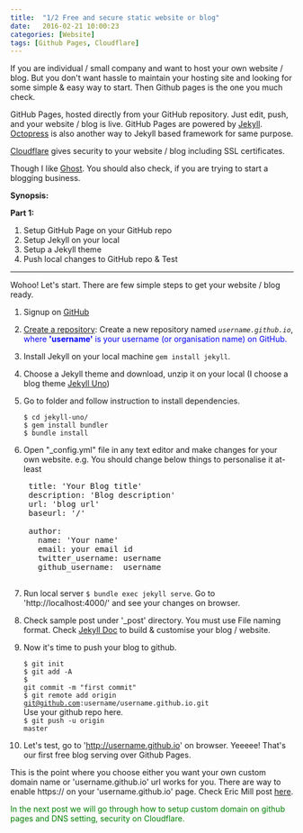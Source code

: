 ```yaml
---
title:  "1/2 Free and secure static website or blog"
date:   2016-02-21 10:00:23
categories: [Website]
tags: [Github Pages, Cloudflare]
---
```


If you are individual / small company and want to host your own website / blog. But you don't want hassle to 
maintain your hosting site and looking for some simple & easy way to start. Then Github pages is the one you much check.

GitHub Pages, hosted directly from your GitHub repository. Just edit, push, and your website / blog is live. GitHub Pages are powered by [Jekyll](http://jekyllrb.com/).
[Octopress](http://octopress.org/) is also another way to Jekyll based framework for same purpose.

[Cloudflare](https://www.cloudflare.com) gives security to your website / blog including SSL certificates.

Though I like [Ghost](https://github.com/TryGhost/Ghost). You should also check, if you are trying to start a blogging business.

**Synopsis:**

**Part 1:**

1. Setup GitHub Page on your GitHub repo
2. Setup Jekyll on your local
3. Setup a Jekyll theme
4. Push local changes to GitHub repo & Test

-----

Wohoo! Let's start. There are few simple steps to get your website / blog ready.

1. Signup on [GitHub](https://github.com/)
2. [Create a repository](https://github.com/new): 
Create a new repository named _```username.github.io```_, <font color="blue">where <strong>'username'</strong> is your username (or organisation name) on GitHub.</font>

3. Install Jekyll on your local machine ```gem install jekyll```.
4. Choose a Jekyll theme and download, unzip it on your local (I choose a blog theme 
[Jekyll Uno](http://jekyllthemes.org/themes/jekyll-uno/))
5. Go to folder and follow instruction to install dependencies.
    
    <code>$ cd jekyll-uno/</code> <br>
    <code>$ gem install bundler</code>  <br>
    <code>$ bundle install</code> <br>

6. Open "_config.yml" file in any text editor and make changes for your own website. e.g. You should change below things to personalise it at-least

    <pre>
    title: 'Your Blog title'
    description: 'Blog description'
    url: 'blog url'
    baseurl: '/'

    author:
      name: 'Your name'
      email: your email id
      twitter_username: username
      github_username:  username
    </pre>
    
7. Run local server ```$ bundle exec jekyll serve```. Go to 'http://localhost:4000/' and 
see your changes on browser.

8. Check sample post under '_post' directory. You must use File naming format. 
Check [Jekyll Doc](http://jekyllrb.com/docs/home/) to build & customise your blog / website.

9. Now it's time to push your blog to github.

    <code>$ git init</code> <br>
    <code>$ git add -A</code> <br>
    <code>$ git commit -m "first commit"</code> <br>
    <code>$ git remote add origin git@github.com:username/username.github.io.git</code> <br>
    Use your github repo here. <br>
    <code>$ git push -u origin master</code>
    
10. Let's test, go to 'http://username.github.io' on browser. Yeeeee! That's our first free blog 
serving over Github Pages.

This is the point where you choose either you want your own custom domain name or 'username.github.io' url works for you.
There are way to enable https:// on your 'username.github.io' page. Check Eric Mill post [here](https://konklone.com/post/github-pages-now-sorta-supports-https-so-use-it).

<font color="green">In the next post we will go through how to setup custom domain on github pages and DNS setting, security on Cloudflare.</font>

<br>
